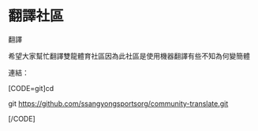 # 翻譯社區
翻譯

希望大家幫忙翻譯雙龍體育社區因為此社區是使用機器翻譯有些不知為何變簡體

連結：

[CODE=git]cd

git https://github.com/ssangyongsportsorg/community-translate.git

[/CODE]


